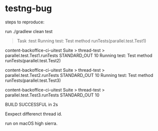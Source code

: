 # testng-bug

steps to reproduce:

run ./gradlew clean test


> Task :test
Running test: Test method runTests(parallel.test.Test1)

content-backoffice-ci-uitest Suite > thread-test > parallel.test.Test1.runTests STANDARD_OUT
    10
Running test: Test method runTests(parallel.test.Test2)

content-backoffice-ci-uitest Suite > thread-test > parallel.test.Test2.runTests STANDARD_OUT
    10
Running test: Test method runTests(parallel.test.Test3)

content-backoffice-ci-uitest Suite > thread-test > parallel.test.Test3.runTests STANDARD_OUT
    10


BUILD SUCCESSFUL in 2s

Eexpect differenct thread id.

run on macOS high sierra.